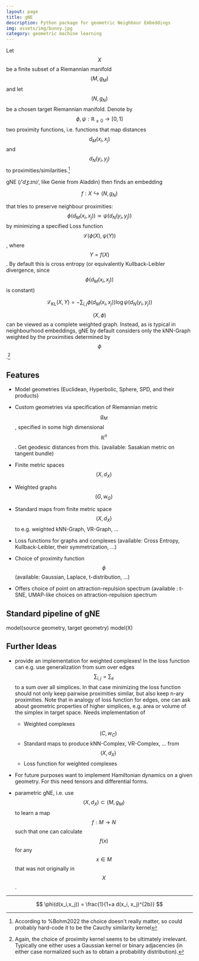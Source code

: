 ```yaml
---
layout: page
title: gNE 
description: Python package for geometric Neighbour Embeddings
img: assets/img/bunny.jpg
category: geometric machine learning
---
```



Let $$X$$ be a finite subset of a Riemannian manifold $$(M,g_M)$$ and let $$(N,g_N)$$ be a chosen target Riemannian manifold. Denote by $$\phi, \psi: \mathbb{R}_{\geq 0} \to [0,1]$$ two proximity functions, i.e. functions that map distances $$d_M(x_i,x_j)$$ and $$d_N(y_i,y_j)$$ to proximities/similarities.[^1]

gNE (*/ˈdʒ:ɪni/*, like Genie from Aladdin) then finds an embedding

$$
f: X \hookrightarrow (N,g_N)
$$

that tries to preserve neighbour proximities: $$\phi( d_M(x_i, x_j) ) \simeq \psi(d_N(y_i,y_j))$$ by minimizing a specified Loss function $$\mathcal{L}(\phi(X), \psi(Y))$$, where $$Y=f(X)$$. By default this is cross entropy (or equivalently Kullback-Leibler divergence, since $$\phi(d_M(x_i,x_j))$$ is constant)

$$
\mathcal L_{\mathrm{KL}}(X,Y) = - \sum_{i,j} \phi(d_M(x_i,x_j)) \log \psi(d_N(y_i,y_j))
$$

$$(X,\phi)$$ can be viewed as a complete weighted graph. Instead, as is typical in neighbourhood embeddings, gNE by default considers only the kNN-Graph weighted by the proximities determined by $$\phi$$.[^2]

## Features

- Model geometries (Euclidean, Hyperbolic, Sphere, SPD, and their products)
- Custom geometries via specification of Riemannian metric $$g_M$$, specified in some high dimensional $$\mathbb{R}^n$$. Get geodesic distances from this.
  (available: Sasakian metric on tangent bundle)
- Finite metric spaces $$(X,d_X)$$
- Weighted graphs $$(G,w_G)$$
- Standard maps from finite metric space$$(X,d_X)$$  to e.g. weighted kNN-Graph, VR-Graph, ...
- Loss functions for graphs and complexes (available: Cross Entropy, Kullback-Leibler, their symmetrization, ...)

- Choice of proximity function $$\phi$$ (available: Gaussian, Laplace, t-distribution, ...)
- Offers choice of point on attraction-repulsion spectrum (available : t-SNE, UMAP-like choices on attraction-repulsion spectrum

## Standard pipeline of gNE

model(source geometry, target geometry)
model(X)

## Further Ideas

- provide an implementation for weighted complexes! In the loss function can e.g. use generalization from sum over edges $$\sum_{i,j} = \sum_{e}$$ to a sum over all simplices. In that case minimizing the loss function should not only keep pairwise proximities similar, but also keep n-ary proximities.
  Note that in analogy of loss function for edges, one can ask about geometric properties of higher simplices, e.g. area or volume of the simplex in target space. 
  Needs implementation of
	- Weighted complexes $$(C,w_C)$$
	- Standard maps to produce kNN-Complex, VR-Complex, ... from $$(X,d_X)$$
	- Loss function for weighted complexes


- For future purposes want to implement Hamiltonian dynamics on a given geometry. For this need tensors and differential forms.

- parametric gNE, i.e. use $$(X, d_X) \subset (M,g_M)$$ to learn a map $$f:M \to N$$ such that one can calculate $$f(x)$$ for any $$x \in M$$ that was not originally in $$X$$.



---

[^1]:  According to %Bohm2022 the choice doesn't really matter, so could probably hard-code it to be the Cauchy similarity kernel

$$
\phi(d(x_i,x_j)) = \frac{1}{1+a d(x_i, x_j)^{2b}}
$$

[^2]: Again, the choice of proximity kernel seems to be ultimately irrelevant. Typically one either uses a Gaussian kernel or binary adjacencies (in either case normalized such as to obtain a probability distribution).